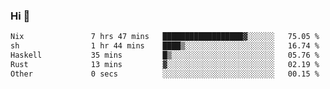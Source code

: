 ### Hi 👋

<!--START_SECTION:waka-->

```txt
Nix               7 hrs 47 mins   ██████████████████▓░░░░░░   75.05 %
sh                1 hr 44 mins    ████▒░░░░░░░░░░░░░░░░░░░░   16.74 %
Haskell           35 mins         █▒░░░░░░░░░░░░░░░░░░░░░░░   05.76 %
Rust              13 mins         ▓░░░░░░░░░░░░░░░░░░░░░░░░   02.19 %
Other             0 secs          ░░░░░░░░░░░░░░░░░░░░░░░░░   00.15 %
```

<!--END_SECTION:waka-->
